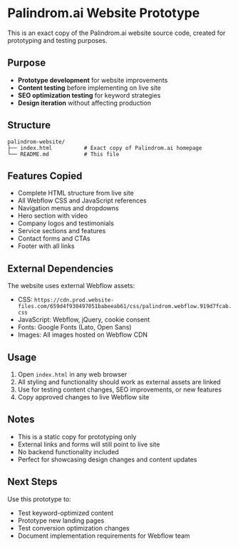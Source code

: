 # Palindrom.ai Website Prototype

This is an exact copy of the Palindrom.ai website source code, created for prototyping and testing purposes.

## Purpose
- **Prototype development** for website improvements
- **Content testing** before implementing on live site
- **SEO optimization testing** for keyword strategies
- **Design iteration** without affecting production

## Structure
```
palindrom-website/
├── index.html          # Exact copy of Palindrom.ai homepage
└── README.md           # This file
```

## Features Copied
- Complete HTML structure from live site
- All Webflow CSS and JavaScript references
- Navigation menus and dropdowns
- Hero section with video
- Company logos and testimonials
- Service sections and features
- Contact forms and CTAs
- Footer with all links

## External Dependencies
The website uses external Webflow assets:
- CSS: `https://cdn.prod.website-files.com/659d4f930497051babeeab61/css/palindrom.webflow.919d7fcab.css`
- JavaScript: Webflow, jQuery, cookie consent
- Fonts: Google Fonts (Lato, Open Sans)
- Images: All images hosted on Webflow CDN

## Usage
1. Open `index.html` in any web browser
2. All styling and functionality should work as external assets are linked
3. Use for testing content changes, SEO improvements, or new features
4. Copy approved changes to live Webflow site

## Notes
- This is a static copy for prototyping only
- External links and forms will still point to live site
- No backend functionality included
- Perfect for showcasing design changes and content updates

## Next Steps
Use this prototype to:
- Test keyword-optimized content
- Prototype new landing pages
- Test conversion optimization changes
- Document implementation requirements for Webflow team